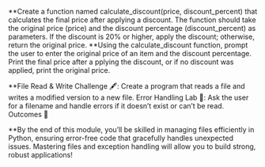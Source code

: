 **Create a function named calculate_discount(price, discount_percent) that calculates the final price after applying a discount. The function should take   the original price (price) and the discount percentage (discount_percent) as parameters. If the discount is 20% or higher, apply the discount; otherwise, return the original price.
**Using the calculate_discount function, prompt the user to enter the original price of an item and the discount percentage. Print the final price after a  pplying the discount, or if no discount was applied, print the original price.

**File Read & Write Challenge 🖋️: Create a program that reads a file and writes a modified version to a new file.
  Error Handling Lab 🧪: Ask the user for a filename and handle errors if it doesn’t exist or can’t be read.
  Outcomes 🎉

**By the end of this module, you’ll be skilled in managing files efficiently in Python, ensuring error-free code that gracefully handles unexpected issues. Mastering files and exception handling will allow you to build strong, robust applications!
